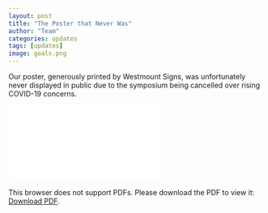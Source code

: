 ```yaml
---
layout: post
title: "The Poster that Never Was"
author: "Team"
categories: updates
tags: [updates]
image: goals.png
---
```


Our poster, generously printed by Westmount Signs, was unfortunately never displayed in public due to the symposium being cancelled over rising COVID-19 concerns.


<object data="/assets/img/uproot-robotics-poster-board.pdf" type="application/pdf" width="700px" height="700px">
    <embed src="/assets/img/uproot-robotics-poster-board.pdf">
        <p>This browser does not support PDFs. Please download the PDF to view it: <a href="/assets/img/uproot-robotics-poster-board.pdf">Download PDF</a>.</p>
    </embed>
</object>
